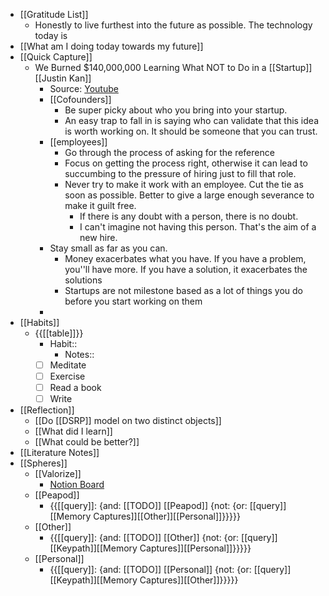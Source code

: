 - [[Gratitude List]]
    - Honestly to live furthest into the future as possible. The technology today is 
- [[What am I doing today towards my future]]
- [[Quick Capture]]
    - We Burned $140,000,000 Learning What NOT to Do in a [[Startup]] [[Justin Kan]]
        - Source: [Youtube](https://www.youtube.com/watch?v=ou-68B1Teus)
        - [[Cofounders]]
            - Be super picky about who you bring into your startup.
            - An easy trap to fall in is saying who can validate that this idea is worth working on. It should be someone that you can trust.
        - [[employees]]
            - Go through the process of asking for the reference
            - Focus on getting the process right, otherwise it can lead to succumbing to the pressure of hiring just to fill that role.
            - Never try to make it work with an employee. Cut the tie as soon as possible. Better to give a large enough severance to make it guilt free.
                - If there is any doubt with a person, there is no doubt.
                - I can't imagine not having this person. That's the aim of a new hire.
        - Stay small as far as you can. 
            - Money exacerbates what you have. If you have a problem, you''ll have more. If you have a solution, it exacerbates the solutions
            - Startups are not milestone based as a lot of things you do before you start working on them
        - 
- [[Habits]]
    - {{[[table]]}}
        - Habit::
            - Notes::
        - [ ] Meditate
        - [ ] Exercise
        - [ ] Read a book
        - [ ] Write
- [[Reflection]]
    - [[Do [[DSRP]] model on two distinct objects]]
    - [[What did I learn]]
    - [[What could be better?]]
- [[Literature Notes]]
- [[Spheres]] 
    - [[Valorize]]
        - [Notion Board](https://www.notion.so/59b8a1e9f91846d0ab94ae99b008a999?v=cfc35d56c3b8498783dea4d92146aa7d)
    - [[Peapod]]
        - {{[[query]]: {and: [[TODO]] [[Peapod]] {not: {or: [[query]][[Memory Captures]][[Other]][[Personal]]}}}}}
    - [[Other]]
        - {{[[query]]: {and: [[TODO]] [[Other]] {not: {or: [[query]][[Keypath]][[Memory Captures]][[Personal]]}}}}}
    - [[Personal]]
        - {{[[query]]: {and: [[TODO]] [[Personal]] {not: {or: [[query]][[Keypath]][[Memory Captures]][[Other]]}}}}}
